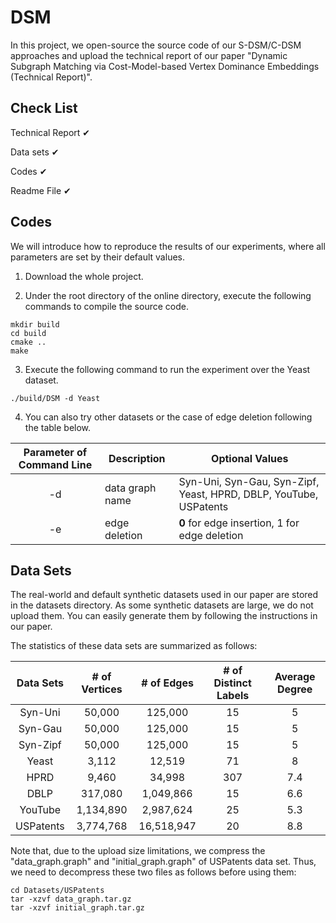 # DSM

In this project, we open-source the source code of our S-DSM/C-DSM approaches and upload the technical report of our paper "Dynamic Subgraph Matching via Cost-Model-based Vertex Dominance Embeddings (Technical Report)".

## Check List

Technical Report ✔

Data sets ✔

Codes ✔

Readme File ✔

## Codes
We will introduce how to reproduce the results of our experiments, where all parameters are set by their default values.

1. Download the whole project.

2. Under the root directory of the online directory, execute the following commands to compile the source code.

```
mkdir build
cd build
cmake ..
make
```

3. Execute the following command to run the experiment over the Yeast dataset.

```
./build/DSM -d Yeast
```

4. You can also try other datasets or the case of edge deletion following the table below.

| Parameter of Command Line | Description | Optional Values |
| :-----------: | ----------- | ----------- |
| -d | data graph name | Syn-Uni, Syn-Gau, Syn-Zipf, Yeast, HPRD, DBLP, YouTube, USPatents|
| -e | edge deletion | **0** for edge insertion, 1 for edge deletion |

## Data Sets

The real-world and default synthetic datasets used in our paper are stored in the datasets directory. As some synthetic datasets are large, we do not upload them. You can easily generate them by following the instructions in our paper.

The statistics of these data sets are summarized as follows:

| Data Sets | # of Vertices | # of Edges | # of Distinct Labels | Average Degree |
| :-----------: | :-----------: | :-----------: | :-----------: | :-----------: |
| Syn-Uni | 50,000 | 125,000 | 15 | 5 |
| Syn-Gau | 50,000 | 125,000 | 15 | 5 |
| Syn-Zipf | 50,000 | 125,000 | 15 | 5 |
| Yeast | 3,112 | 12,519 | 71 | 8 |
| HPRD | 9,460 | 34,998 | 307 | 7.4 |
| DBLP | 317,080 | 1,049,866 | 15 | 6.6 |
| YouTube | 1,134,890 | 2,987,624 | 25 | 5.3 |
| USPatents | 3,774,768 | 16,518,947 | 20 | 8.8 |

Note that, due to the upload size limitations, we compress the "data_graph.graph" and "initial_graph.graph" of USPatents data set. Thus, we need to decompress these two files as follows before using them:

```
cd Datasets/USPatents
tar -xzvf data_graph.tar.gz
tar -xzvf initial_graph.tar.gz
```
